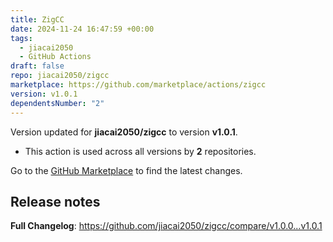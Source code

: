 ```yaml
---
title: ZigCC
date: 2024-11-24 16:47:59 +00:00
tags:
  - jiacai2050
  - GitHub Actions
draft: false
repo: jiacai2050/zigcc
marketplace: https://github.com/marketplace/actions/zigcc
version: v1.0.1
dependentsNumber: "2"
---
```



Version updated for **jiacai2050/zigcc** to version **v1.0.1**.
- This action is used across all versions by **2** repositories.

Go to the [GitHub Marketplace](https://github.com/marketplace/actions/zigcc) to find the latest changes.

## Release notes

**Full Changelog**: https://github.com/jiacai2050/zigcc/compare/v1.0.0...v1.0.1
